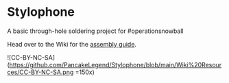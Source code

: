 # Stylophone
A basic through-hole soldering project for #operationsnowball

Head over to the Wiki for the [assembly guide](https://github.com/PancakeLegend/Stylophone/wiki/Assembly-Guide).

![CC-BY-NC-SA](https://github.com/PancakeLegend/Stylophone/blob/main/Wiki%20Resources/CC-BY-NC-SA.png =150x)
